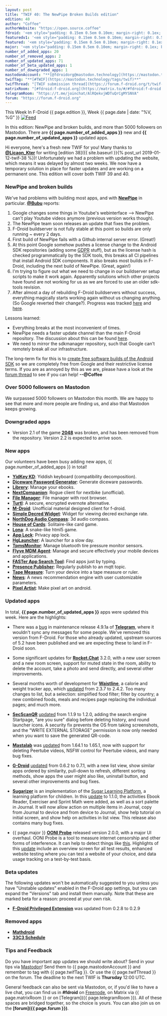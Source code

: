 ```yaml
---
layout: post
title: "TWIF 40: The NewPipe Broken Builds edition"
edition: 40
author: "Coffee"
authorWebsite: "https://open.source.coffee"
fdroid: '<em style="padding: 0.15em 0.5em 0.10em; margin-right: 0.1ex; border-style: solid; border-width: medium; border-radius: 1em; color: #0d47a1; font-style: normal; font-weight: bold;">F-Droid</em>'
featuredv1: '<em style="padding: 0.15em 0.5em 0.10em; margin-right: 0.5ex; box-shadow: 0.1em 0.05em 0.1em rgba(0, 0, 0, 0.3); border-radius: 1em; color: black; background: linear-gradient(orange, yellow);">Featured</em>'
featured: '<em style="padding: 0.15em 0.5em 0.10em; margin-right: 0.1ex; border-style: solid; border-width: medium; border-radius: 1em; color: orange; font-style: normal; font-weight: bold;">Featured</em>'
major: '<em style="padding: 0.15em 0.5em 0.10em; margin-right: 0.1ex; border-style: solid; border-width: medium; border-radius: 1em; color: #8ab000; font-style: normal; font-weight: bold;">Major</em>'
number_of_added_apps: 20
number_of_removed_apps: 2
number_of_updated_apps: 71
number_of_beta_updated_apps: 1
number_of_downgraded_apps: 1
mastodonAccount: "**[@fdroidorg@mastodon.technology](https://mastodon.technology/@fdroidorg)**"
twifTag: "**[#TWIF](https://mastodon.technology/tags/twif)**"
twifThread: "[TWIF submission thread](https://forum.f-droid.org/t/twif-submission-thread)"
matrixRoom: "[#fdroid:f-droid.org](https://matrix.to/#/#fdroid:f-droid.org)"
telegramRoom: "https://t.me/joinchat/AlRQekvjWDTuQrCgMYSNVA"
forum: "https://forum.f-droid.org"
---
```


This Week In F-Droid {{ page.edition }}, Week {{ page.date | date: "%V, %G" }} <a href="{{ site.baseurl }}/feed.xml"><img src="{{ site.baseurl }}/assets/Feed-icon-16x16.png" alt="Feed"></a>

In this edition: NewPipe and broken builds, and more than 5000 followers on Mastodon.
There are **{{ page.number_of_added_apps }}** new and **{{ page.number_of_updated_apps }}** updated apps.

<!--more-->

Hi everyone, here's a fresh new TWIF for you! Many thanks to **[@Licaon\_Kter](https://forum.f-droid.org/u/Licaon_Kter)** for writing [edition 38]({{ site.baseurl }}{% post_url 2019-01-12-twif-38 %})! Unfortunately we had a problem with updating the website, which means it was delayed by almost two weeks. We now have a temporary solution in place for faster updates and are working on a permanent one. This edition will cover both TWIF 39 and 40.

### NewPipe and broken builds

We've had problems with building most apps, and with **[NewPipe](https://f-droid.org/app/org.schabi.newpipe)** in particular. **[@Bubu](https://forum.f-droid.org/u/Bubu)** reports:

1. Google changes some things in Youtube's webinterface --> NewPipe can't play Youtube videos anymore (previous version works though).
2. The NewPipe team soon releases an update that fixes the problem.
3. F-Droid buildserver is not fully stable at this point so builds are only running ~ every 2 days.
4. First build of NewPipe fails with a Github internal server error. (Great!)
5. At this point Google somehow pushes a license change to the Android SDK repositories (adding some [GDPR](https://en.wikipedia.org/wiki/General_Data_Protection_Regulation) stuff), but as the license hash is checked programmatically by the SDK tools, this breaks all CI pipelines that install Android SDK components. It also breaks most builds in F-Droid, including the next build of NewPipe. (Great, again!)
6. I'm trying to figure out what we need to change in our buildserver setup scripts to make it work again. Apparently solutions which other projects have found are not working for us as we are forced to use an older sdk-tools revision.
7. After almost a day of rebuilding F-Droid buildservers without success, everything magically starts working again without us changing anything. (So Google reverted their change?). Progress was tracked [here](https://gitlab.com/fdroid/fdroidserver/issues/620) and [here](https://gitlab.com/fdroid/fdroidserver/merge_requests/610).

Lessons learned:

* Everything breaks at the most inconvenient of times.
* NewPipe needs a faster update channel than the main F-Droid repository. The discussion about this can be found [here](https://github.com/TeamNewPipe/NewPipe/issues/1981).
* We need to mirror the sdkmanager repository, such that Google can't remotely break all our infrastructure.

The long-term fix for this is to [create free software builds of the Android SDK](https://forum.f-droid.org/t/call-for-help-making-free-software-builds-of-the-android-sdk/4685) so we are completely free from Google and their restrictive license terms. If you are as annoyed by this as we are, please have a look at the [forum thread](https://forum.f-droid.org/t/call-for-help-making-free-software-builds-of-the-android-sdk/4685) to see if you can help! **--@Coffee**

### Over 5000 followers on Mastodon

We surpassed 5000 followers on Mastodon this month. We are happy to see that more and more people are finding us, and also that Mastodon keeps growing.

### Downgraded apps

* Version 2.1 of the game **[2048](https://f-droid.org/app/com.uberspot.a2048)** was broken, and has been removed from the repository. Version 2.2 is expected to arrive soon.

### New apps

Our volunteers have been busy adding new apps, {{ page.number_of_added_apps }} in total!

* **[YidKey KD](https://f-droid.org/app/click.dummer.yidkey)**: Yiddish keyboard (compatibility decomposition).
* **[Diceware Password Generator](https://f-droid.org/app/com.aptasystems.dicewarepasswordgenerator)**: Generate diceware passwords.
* **[Librery](https://f-droid.org/app/com.example.harisont.librery)**: Manage your ebooks.
* **[NextCompanion](https://f-droid.org/app/com.example.hochi.nextcompanion)**: Rogue client for nextbike (unofficial).
* **[File Manager](https://f-droid.org/app/com.github.axet.filemanager)**: File manager with root browser.
* **[Turtl](https://f-droid.org/app/com.lyonbros.turtl)**: A secure, encrypted evernote alternative.
* **[M-Droid](https://f-droid.org/app/com.mdroid)**: Unofficial material designed client for f-droid.
* **[Simple Decred Widget](https://f-droid.org/app/com.simpledecredwidget)**: Widget for viewing decred exchange rate.
* **[NorthDog Audio Compass](https://f-droid.org/app/cz.harvie.northdog)**: 3d audio compass.
* **[House of Cards](https://f-droid.org/app/eu.veldsoft.house.of.cards)**: Solitaire-like card game.
* **[Lona](https://f-droid.org/app/io.github.lufte.lona)**: A snake-like html5 game.
* **[App Lock](https://f-droid.org/app/io.github.subhamtyagi.privacyapplock)**: Privacy app lock.
* **[HgLauncher](https://f-droid.org/app/mono.hg)**: A launcher for a slow day.
* **[TpmsMonitor](https://f-droid.org/app/nodomain.freeyourgadget.tpmsmonitor)**: Manage bluetooth tire pressure monitor sensors.
* **[Flyve MDM Agent](https://f-droid.org/app/org.flyve.mdm.agent.mqtt)**: Manage and secure effectively your mobile devices and applications.
* **[FASTer App Search Tool](https://f-droid.org/app/org.ligi.faster)**: Find apps just by typing.
* **[Presence Publisher](https://f-droid.org/app/org.ostrya.presencepublisher)**: Regularly publish to an mqtt topic.
* **[Tape Measure](https://f-droid.org/app/org.secuso.privacyfriendlytapemeasure)**: Turn your device into a tape measure or ruler.
* **[News](https://f-droid.org/app/press.condense.www)**: A news recommendation engine with user customizable parameters.
* **[Pixel Artist](https://f-droid.org/app/rodrigodavy.com.github.pixelartist)**: Make pixel art on android.

### Updated apps

In total, **{{ page.number_of_updated_apps }}** apps were updated this week. Here are the highlights:

* There was a [bug](https://github.com/Telegram-FOSS-Team/Telegram-FOSS/issues/288) in maintenance release 4.9.1a of **[Telegram](https://f-droid.org/app/org.telegram.messenger)**, where it wouldn't sync any messages for some people. We've removed this version from F-Droid. For those who already updated, upstream sources of 5.2 have been published and we are expecting these to land in F-Droid soon.

* Some significant updates for **[Rocket.Chat](https://f-droid.org/app/chat.rocket.android)** 3.2.0, with a new user screen and a new room screen, support for muted state in the room, ability to delete the account, take a photo and send directly, and several other improvements.

* Several months worth of development for **[Waistline](https://f-droid.org/app/com.waist.line)**, a calorie and weight tracker app, which [updated](https://github.com/davidhealey/waistline/releases) from 2.3.7 to 2.4.2. Too many changes to list, but a selection: simplified food filter; filter by country; a new combined foods, meals and recipes page replacing the individual pages; and much more.

* **[SecScanQR](https://f-droid.org/app/de.t_dankworth.secscanqr)** [updated](https://github.com/Fr4gorSoftware/SecScanQR/releases) from 1.1.9 to 1.2.0, adding the search engine Startpage, "are you sure" dialog before deleting history, and round launcher icons. A security fix prevents the OS from taking screenshots, and the "WRITE EXTERNAL STORAGE" permission is now only needed when you want to save the generated QR-code.

* **[Mastalab](https://f-droid.org/app/fr.gouv.etalab.mastodon)** was [updated](https://gitlab.com/tom79/mastalab/tags) from 1.64.1 to 1.65.1, now with support for deleting Peertube videos, NSFW control for Peertube videos, and many bug fixes.

* **[G-Droid](https://f-droid.org/app/org.gdroid.gdroid)** [updated](https://gitlab.com/gdroid/gdroidclient/tags) from 0.6.2 to 0.7.1, with a new list view, show similar apps ordered by similarity, pull-down to refresh, different sorting methods, show apps the user might also like, uninstall button, and several other improvements and bug fixes.

* **[Sugarizer](https://f-droid.org/app/org.olpc_france.sugarizer)** is an implementation of the [Sugar Learning Platform](https://sugarlabs.org), a learning platform for children. In this [update](https://github.com/llaske/sugarizer/blob/HEAD/CHANGELOG.md) to 1.1.0, the activities Ebook Reader, Exerciser and Sprint Math were added, as well as a sort palette in Journal. It will now allow action on multiple items in Journal, copy from Journal to device and from device to Journal, show help tutorial on initial screen, and show help on activities in list view. This release also contains many bug fixes.

* {{ page.major }} **[OONI Probe](https://f-droid.org/app/org.openobservatory.ooniprobe)** released version 2.0.0, with a major UI overhaul. OONI Probe is a tool to measure internet censorship and other forms of interference. It can help to detect things like [this](https://ooni.torproject.org/post/zimbabwe-protests-social-media-blocking-2019/). Highlights of this [update](https://github.com/ooni/probe-android/releases) include an overview screen for all test results, enhanced website testing where you can test a website of your choice, and data usage tracking on a test-by-test basis.

### Beta updates

The following updates won't be automatically suggested to you unless you have "Unstable updates" enabled in the F-Droid app settings, but you can expand the "Versions" tab and install them manually. Note that these are marked beta for a reason: proceed at your own risk.

* **[F-Droid Privileged Extension](https://f-droid.org/app/org.fdroid.fdroid.privileged)** was updated from 0.2.8 to 0.2.9

### Removed apps

* **[Mathdroid](https://f-droid.org/wiki/page/org.jessies.mathdroid)**
* **[33C3 Schedule](https://f-droid.org/wiki/page/org.ligi.fahrplan)**

### Tips and Feedback

Do you have important app updates we should write about? Send in your tips via [Mastodon](https://joinmastodon.org)! Send them to {{ page.mastodonAccount }} and remember to tag with {{ page.twifTag }}. Or use the {{ page.twifThread }} on the forum. The deadline to the next TWIF is **Thursday** 12:00 UTC.

General feedback can also be sent via Mastodon, or, if you'd like to have a live chat, you can find us in **#fdroid** on [Freenode](https://freenode.net), on Matrix via {{ page.matrixRoom }} or on [Telegram]({{ page.telegramRoom }}). All of these spaces are bridged together, so the choice is yours. You can also join us on the **[forum]({{ page.forum }})**.

